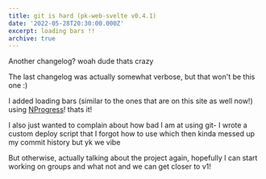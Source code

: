 ```yaml
---
title: git is hard (pk-web-svelte v0.4.1)
date: '2022-05-28T20:30:00.000Z'
excerpt: loading bars !!
archive: true
---
```


Another changelog? woah dude thats crazy

The last changelog was actually somewhat verbose, but that won't be this one :)

I added loading bars (similar to the ones that are on this site as well now!) using [NProgress](https://github.com/rstacruz/nprogress)! thats it!

I also just wanted to complain about how bad I am at using git- I wrote a custom deploy script that I forgot how to use which then kinda messed up my commit history but yk we vibe

But otherwise, actually talking about the project again, hopefully I can start working on groups and what not and we can get closer to v1!